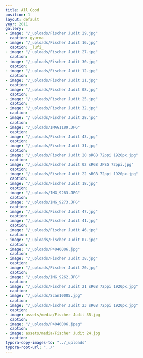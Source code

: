 ```yaml
---
title: All Good
position: 1
layout: default
year: 2011
gallery:
- image: "/_uploads/Fischer Judit 29.jpg"
  caption: gyurma
- image: "/_uploads/Fischer Judit 16.jpg"
  caption: _lufi_
- image: "/_uploads/Fischer Judit 27.jpg"
  caption: 
- image: "/_uploads/Fischer Judit 30.jpg"
  caption: 
- image: "/_uploads/Fischer Judit 12.jpg"
  caption: 
- image: "/_uploads/Fischer Judit 21.jpg"
  caption: 
- image: "/_uploads/Fischer Judit 08.jpg"
  caption: 
- image: "/_uploads/Fischer Judit 25.jpg"
  caption: 
- image: "/_uploads/Fischer Judit 32.jpg"
  caption: 
- image: "/_uploads/Fischer Judit 28.jpg"
  caption: 
- image: "/_uploads/IMAG1189.JPG"
  caption: 
- image: "/_uploads/Fischer Judit 43.jpg"
  caption: 
- image: "/_uploads/Fischer Judit 31.jpg"
  caption: 
- image: "/_uploads/Fischer Judit 20 sRGB 72ppi 1920px.jpg"
  caption: 
- image: "/_uploads/Fischer Judit 02 sRGB JPEG 72ppi.jpg"
  caption: 
- image: "/_uploads/Fischer Judit 22 sRGB 72ppi 1920px.jpg"
  caption: 
- image: "/_uploads/Fischer Judit 18.jpg"
  caption: 
- image: "/_uploads/IMG_9283.JPG"
  caption: 
- image: "/_uploads/IMG_9273.JPG"
  caption: 
- image: "/_uploads/Fischer Judit 47.jpg"
  caption: 
- image: "/_uploads/Fischer Judit 41.jpg"
  caption: 
- image: "/_uploads/Fischer Judit 46.jpg"
  caption: 
- image: "/_uploads/Fischer Judit 07.jpg"
  caption: 
- image: "/_uploads/P4040006.jpg"
  caption: 
- image: "/_uploads/Fischer Judit 38.jpg"
  caption: 
- image: "/_uploads/Fischer Judit 20.jpg"
  caption: 
- image: "/_uploads/IMG_9262.JPG"
  caption: 
- image: "/_uploads/Fischer Judit 21 sRGB 72ppi 1920px.jpg"
  caption: 
- image: "/_uploads/Scan10005.jpg"
  caption: 
- image: "/_uploads/Fischer Judit 23 sRGB 72ppi 1920px.jpg"
  caption: 
- image: assets/media/Fischer Judit 35.jpg
  caption: 
- image: "/_uploads/P4040006.jpeg"
  caption: 
- image: assets/media/Fischer Judit 24.jpg
  caption: 
typora-copy-images-to: "../_uploads"
typora-root-url: "../"
---
```


